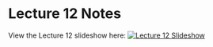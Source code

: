# Lecture 12 Notes

View the Lecture 12 slideshow here: [![Lecture 12 Slideshow](https://gitpitch.com/assets/badge.svg)](https://gitpitch.com/CWRU-EECS301-Sum17/syllabus/master?p=/Lectures/Lecture12/Slides)
